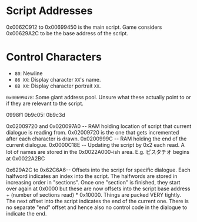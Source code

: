 Script Addresses
=======
0x0062C912 to 0x00699450 is the main script.
Game considers 0x00629A2C to be the base address of the script.

Control Characters
==================
* `80`: Newline
* `86 XX`: Display character `XX`'s name.
* `8B XX`: Display character portrait `XX`.

`0x00699478`: Some giant address pool. Unsure what these actually point to or
if they are relevant to the script.

0998f1
0b9c05:
0b9c3d


0x02009720 and 0x020097A0 -- RAM holding location of script that current dialogue is reading from. 0x02009720 is the one that gets incremented after each character is drawn.
0x0200999C -- RAM holding the end of the current dialogue.
0x0000C18E -- Updating the script by 0x2 each read.
A lot of names are stored in the 0x0022A000-ish area. E.g. ピスタチオ begins at 0x0022A2BC


0x629A2C to 0x62C6A6-- Offsets into the script for specific dialogue. Each halfword indicates an index into the script. The halfwords are stored in increasing order in "sections". Once one "section" is finished, they start over again at 0x0000 but these are now offsets into the script base address + (number of sections read) * 0x10000. Things are packed VERY tightly. The next offset into the script indicates the end of the current one. There is no separate "end" offset and hence also no control code in the dialogue to indicate the end.
